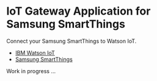 # IoT Gateway Application for Samsung SmartThings

Connect your Samsung SmartThings to Watson IoT.

- [IBM Watson IoT](https://internetofthings.ibmcloud.com)
- [Samsung SmartThings](https://www.smartthings.com)

Work in progress ...